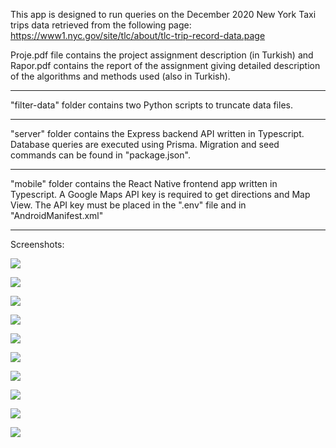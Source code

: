 This app is designed to run queries on the December 2020 New York Taxi trips data
retrieved from the following page: https://www1.nyc.gov/site/tlc/about/tlc-trip-record-data.page


Proje.pdf file contains the project assignment description (in Turkish) and Rapor.pdf contains the report of the assignment giving detailed description of the algorithms and methods used (also in Turkish).


-------------------------------------


"filter-data" folder contains two Python scripts to truncate data files.


-------------------------------------


"server" folder contains the Express backend API written in Typescript.
Database queries are executed using Prisma. 
Migration and seed commands can be found in "package.json".


-------------------------------------


"mobile" folder contains the React Native frontend app written in Typescript.
A Google Maps API key is required to get directions and Map View.
The API key must be placed in the ".env" file and in "AndroidManifest.xml"


-------------------------------------


Screenshots:


![](https://github.com/Huseyin-Yilmaz-98/taxi-trip-queries/blob/main/screenshots/0.png?raw=true)


![](https://github.com/Huseyin-Yilmaz-98/taxi-trip-queries/blob/main/screenshots/1.png?raw=true)


![](https://github.com/Huseyin-Yilmaz-98/taxi-trip-queries/blob/main/screenshots/2.png?raw=true)


![](https://github.com/Huseyin-Yilmaz-98/taxi-trip-queries/blob/main/screenshots/3.png?raw=true)


![](https://github.com/Huseyin-Yilmaz-98/taxi-trip-queries/blob/main/screenshots/4.png?raw=true)


![](https://github.com/Huseyin-Yilmaz-98/taxi-trip-queries/blob/main/screenshots/5.png?raw=true)


![](https://github.com/Huseyin-Yilmaz-98/taxi-trip-queries/blob/main/screenshots/6.png?raw=true)


![](https://github.com/Huseyin-Yilmaz-98/taxi-trip-queries/blob/main/screenshots/7.png?raw=true)


![](https://github.com/Huseyin-Yilmaz-98/taxi-trip-queries/blob/main/screenshots/8.png?raw=true)


![](https://github.com/Huseyin-Yilmaz-98/taxi-trip-queries/blob/main/screenshots/9.png?raw=true)
